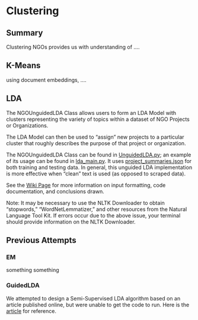 # Clustering

## Summary

Clustering NGOs provides us with understanding of ....

## K-Means

using document embeddings, ....

## LDA

The NGOUnguidedLDA Class allows users to form an LDA Model with clusters representing the variety of topics within a dataset of NGO Projects or Organizations. 

The LDA Model can then be used to “assign” new projects to a particular cluster that roughly describes the purpose of that project or organization.

The NGOUnguidedLDA Class can be found in [UnguidedLDA.py](UnguidedLDA.py); an example of its usage can be found in [lda_main.py](lda_main.py).
It uses [project_summaries.json](project_summaries.json) for both training and testing data.
In general, this unguided LDA implementation is more effective when “clean” text is used (as opposed to scraped data).

See the [Wiki Page](https://github.com/hack4impact-uiuc/globalgiving-depth/wiki/Latent-Dirichlet-Allocation-(LDA)) for more information on input formatting, code documentation, and conclusions drawn.

Note: 
It may be necessary to use the NLTK Downloader to obtain “stopwords,” “WordNetLemmatizer,” and other resources from the Natural Language Tool Kit. 
If errors occur due to the above issue, your terminal should provide information on the NLTK Downloader.

## Previous Attempts
### EM
something something
### GuidedLDA

We attempted to design a Semi-Supervised LDA algorithm based on an article published online, but were unable to get the code to run. Here is the [article](https://medium.freecodecamp.org/how-we-changed-unsupervised-lda-to-semi-supervised-guidedlda-e36a95f3a164) for reference.
